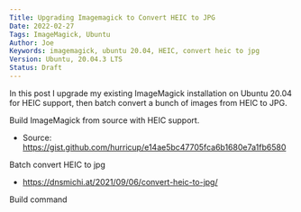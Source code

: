 ```yaml
---
Title: Upgrading Imagemagick to Convert HEIC to JPG
Date: 2022-02-27
Tags: ImageMagick, Ubuntu
Author: Joe
Keywords: imagemagick, ubuntu 20.04, HEIC, convert heic to jpg
Version: Ubuntu, 20.04.3 LTS
Status: Draft
---
```


In this post I upgrade my existing ImageMagick installation on Ubuntu 20.04 for HEIC support, then batch convert a bunch of images from HEIC to JPG.

Build ImageMagick from source with HEIC support.

- Source: https://gist.github.com/hurricup/e14ae5bc47705fca6b1680e7a1fb6580

Batch convert HEIC to jpg

- https://dnsmichi.at/2021/09/06/convert-heic-to-jpg/

Build command 